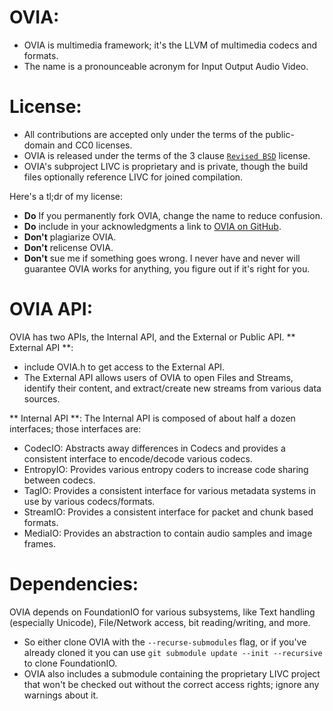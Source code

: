 **OVIA:**
========
* OVIA is multimedia framework; it's the LLVM of multimedia codecs and formats.
* The name is a pronounceable acronym for Input Output Audio Video.

License:
=======
* All contributions are accepted only under the terms of the public-domain and CC0 licenses.
* OVIA is released under the terms of the 3 clause [`Revised BSD`](https://tldrlegal.com/license/bsd-3-clause-license-%28revised%29) license.
* OVIA's subproject LIVC is proprietary and is private, though the build files optionally reference LIVC for joined compilation.

Here's a tl;dr of my license:

* **Do** If you permanently fork OVIA, change the name to reduce confusion.
* **Do** include in your acknowledgments a link to [OVIA on GitHub](https://github.com/MarcusJohnson91/OVIA).
* **Don't** plagiarize OVIA.
* **Don't** relicense OVIA.
* **Don't** sue me if something goes wrong. I never have and never will guarantee OVIA works for anything, you figure out if it's right for you.

OVIA API:
=======
OVIA has two APIs, the Internal API, and the External or Public API.
** External API **:
* include OVIA.h to get access to the External API.
* The External API allows users of OVIA to open Files and Streams, identify their content, and extract/create new streams from various data sources.

** Internal API **:
The Internal API is composed of about half a dozen interfaces; those interfaces are: 
* CodecIO: Abstracts away differences in Codecs and provides a consistent interface to encode/decode various codecs.
* EntropyIO: Provides various entropy coders to increase code sharing between codecs.
* TagIO: Provides a consistent interface for various metadata systems in use by various codecs/formats.
* StreamIO: Provides a consistent interface for packet and chunk based formats.
* MediaIO: Provides an abstraction to contain audio samples and image frames.

Dependencies:
===========
OVIA depends on FoundationIO for various subsystems, like Text handling (especially Unicode), File/Network access, bit reading/writing, and more.
* So either clone OVIA with the `--recurse-submodules` flag, or  if you've already cloned it you can use `git submodule update --init --recursive` to clone FoundationIO.
* OVIA also includes a submodule containing the proprietary LIVC project that won't be checked out without the correct access rights; ignore any warnings about it.
